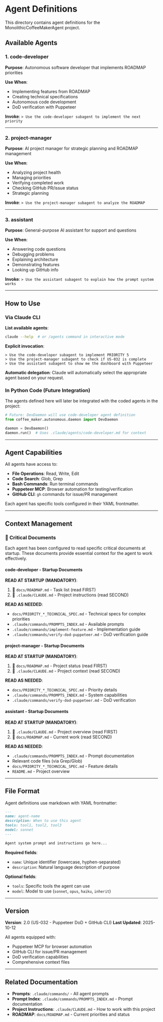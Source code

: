 # Agent Definitions

This directory contains agent definitions for the MonolithicCoffeeMakerAgent project.

## Available Agents

### 1. code-developer
**Purpose**: Autonomous software developer that implements ROADMAP priorities

**Use When**:
- Implementing features from ROADMAP
- Creating technical specifications
- Autonomous code development
- DoD verification with Puppeteer

**Invoke**: `> Use the code-developer subagent to implement the next priority`

---

### 2. project-manager
**Purpose**: AI project manager for strategic planning and ROADMAP management

**Use When**:
- Analyzing project health
- Managing priorities
- Verifying completed work
- Checking GitHub PR/issue status
- Strategic planning

**Invoke**: `> Use the project-manager subagent to analyze the ROADMAP`

---

### 3. assistant
**Purpose**: General-purpose AI assistant for support and questions

**Use When**:
- Answering code questions
- Debugging problems
- Explaining architecture
- Demonstrating features
- Looking up GitHub info

**Invoke**: `> Use the assistant subagent to explain how the prompt system works`

---

## How to Use

### Via Claude CLI

**List available agents**:
```bash
claude --help  # or /agents command in interactive mode
```

**Explicit invocation**:
```
> Use the code-developer subagent to implement PRIORITY 5
> Use the project-manager subagent to check if US-032 is complete
> Use the assistant subagent to show me the dashboard with Puppeteer
```

**Automatic delegation**: Claude will automatically select the appropriate agent based on your request.

### In Python Code (Future Integration)

The agents defined here will later be integrated with the coded agents in the project:

```python
# Future: DevDaemon will use code-developer agent definition
from coffee_maker.autonomous.daemon import DevDaemon

daemon = DevDaemon()
daemon.run()  # Uses .claude/agents/code-developer.md for context
```

---

## Agent Capabilities

All agents have access to:

- **File Operations**: Read, Write, Edit
- **Code Search**: Glob, Grep
- **Bash Commands**: Run terminal commands
- **Puppeteer MCP**: Browser automation for testing/verification
- **GitHub CLI**: `gh` commands for issue/PR management

Each agent has specific tools configured in their YAML frontmatter.

---

## Context Management

### 📖 Critical Documents

Each agent has been configured to read specific critical documents at startup. These documents provide essential context for the agent to work effectively.

#### code-developer - Startup Documents

**READ AT STARTUP (MANDATORY)**:
1. 🔴 `docs/ROADMAP.md` - Task list (read FIRST)
2. 🔴 `.claude/CLAUDE.md` - Project instructions (read SECOND)

**READ AS NEEDED**:
- `docs/PRIORITY_*_TECHNICAL_SPEC.md` - Technical specs for complex priorities
- `.claude/commands/PROMPTS_INDEX.md` - Available prompts
- `.claude/commands/implement-feature.md` - Implementation guide
- `.claude/commands/verify-dod-puppeteer.md` - DoD verification guide

#### project-manager - Startup Documents

**READ AT STARTUP (MANDATORY)**:
1. 🔴 `docs/ROADMAP.md` - Project status (read FIRST)
2. 🔴 `.claude/CLAUDE.md` - Project context (read SECOND)

**READ AS NEEDED**:
- `docs/PRIORITY_*_TECHNICAL_SPEC.md` - Priority details
- `.claude/commands/PROMPTS_INDEX.md` - System capabilities
- `.claude/commands/verify-dod-puppeteer.md` - DoD verification

#### assistant - Startup Documents

**READ AT STARTUP (MANDATORY)**:
1. 🔴 `.claude/CLAUDE.md` - Project overview (read FIRST)
2. 🔴 `docs/ROADMAP.md` - Current work (read SECOND)

**READ AS NEEDED**:
- `.claude/commands/PROMPTS_INDEX.md` - Prompt documentation
- Relevant code files (via Grep/Glob)
- `docs/PRIORITY_*_TECHNICAL_SPEC.md` - Feature details
- `README.md` - Project overview

---

## File Format

Agent definitions use markdown with YAML frontmatter:

```markdown
---
name: agent-name
description: When to use this agent
tools: tool1, tool2, tool3
model: sonnet
---

Agent system prompt and instructions go here...
```

**Required fields**:
- `name`: Unique identifier (lowercase, hyphen-separated)
- `description`: Natural language description of purpose

**Optional fields**:
- `tools`: Specific tools the agent can use
- `model`: Model to use (`sonnet`, `opus`, `haiku`, `inherit`)

---

## Version

**Version**: 2.0 (US-032 - Puppeteer DoD + GitHub CLI)
**Last Updated**: 2025-10-12

All agents equipped with:
- Puppeteer MCP for browser automation
- GitHub CLI for issue/PR management
- DoD verification capabilities
- Comprehensive context files

---

## Related Documentation

- **Prompts**: `.claude/commands/` - All agent prompts
- **Prompt Index**: `.claude/commands/PROMPTS_INDEX.md` - Prompt documentation
- **Project Instructions**: `.claude/CLAUDE.md` - How to work with this project
- **ROADMAP**: `docs/ROADMAP.md` - Current priorities and status
